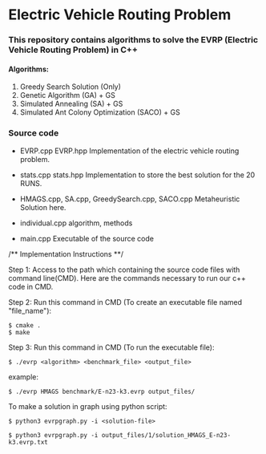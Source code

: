 # Electric Vehicle Routing Problem #

### This repository contains algorithms to solve the EVRP (Electric Vehicle Routing Problem) in C++ ###

<a name="algorithms"></a>
#### Algorithms: ####
1. Greedy Search Solution (Only)
2. Genetic Algorithm (GA) + GS
3. Simulated Annealing (SA) + GS
4. Simulated Ant Colony Optimization (SACO) + GS

### Source code
* EVRP.cpp EVRP.hpp
Implementation of the electric vehicle routing problem. 

* stats.cpp stats.hpp
Implementation to store the best solution for the 20 RUNS. 

* HMAGS.cpp, SA.cpp, GreedySearch.cpp, SACO.cpp
Metaheuristic Solution here.

* individual.cpp
algorithm, methods

* main.cpp 
Executable of the source code

/** Implementation Instructions **/ 

Step 1: Access to the path which containing the source code files with command line(CMD). 
Here are the commands necessary to run our c++ code in CMD.


Step 2: Run this command in CMD (To create an executable file named "file_name"): 
```
$ cmake .
$ make
```

Step 3: Run this command in CMD (To run the executable file):
```
$ ./evrp <algorithm> <benchmark_file> <output_file>
```

example:
```
$ ./evrp HMAGS benchmark/E-n23-k3.evrp output_files/
```

To make a solution in graph using python script:
```
$ python3 evrpgraph.py -i <solution-file>
```

```
$ python3 evrpgraph.py -i output_files/1/solution_HMAGS_E-n23-k3.evrp.txt
```
